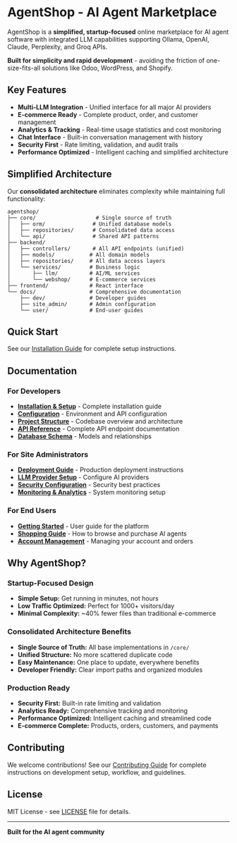 # AgentShop - AI Agent Marketplace

AgentShop is a **simplified, startup-focused** online marketplace for AI agent software with integrated LLM capabilities supporting Ollama, OpenAI, Claude, Perplexity, and Groq APIs.

**Built for simplicity and rapid development** - avoiding the friction of one-size-fits-all solutions like Odoo, WordPress, and Shopify.

## Key Features

- **Multi-LLM Integration** - Unified interface for all major AI providers
- **E-commerce Ready** - Complete product, order, and customer management  
- **Analytics & Tracking** - Real-time usage statistics and cost monitoring
- **Chat Interface** - Built-in conversation management with history
- **Security First** - Rate limiting, validation, and audit trails
- **Performance Optimized** - Intelligent caching and simplified architecture

## Simplified Architecture

Our **consolidated architecture** eliminates complexity while maintaining full functionality:

```
agentshop/
├── core/                   # Single source of truth
│   ├── orm/               # Unified database models
│   ├── repositories/      # Consolidated data access
│   └── api/               # Shared API patterns
├── backend/
│   ├── controllers/       # All API endpoints (unified)
│   ├── models/           # All domain models
│   ├── repositories/     # All data access layers
│   └── services/         # Business logic
│       ├── llm/          # AI/ML services
│       └── webshop/      # E-commerce services
├── frontend/             # React interface
└── docs/                 # Comprehensive documentation
    ├── dev/              # Developer guides
    ├── site_admin/       # Admin configuration
    └── user/             # End-user guides
```

## Quick Start

See our [Installation Guide](docs/site_admin/installation.md) for complete setup instructions.

## Documentation

### For Developers
- [**Installation & Setup**](docs/site_admin/installation.md) - Complete installation guide
- [**Configuration**](docs/site_admin/configuration.md) - Environment and API configuration
- [**Project Structure**](docs/dev/PROJECT_STRUCTURE.md) - Codebase overview and architecture
- [**API Reference**](docs/dev/api-reference.md) - Complete API endpoint documentation
- [**Database Schema**](docs/dev/database-schema.md) - Models and relationships

### For Site Administrators  
- [**Deployment Guide**](docs/site_admin/deployment.md) - Production deployment instructions
- [**LLM Provider Setup**](docs/site_admin/llm-providers.md) - Configure AI providers
- [**Security Configuration**](docs/site_admin/security.md) - Security best practices
- [**Monitoring & Analytics**](docs/site_admin/monitoring.md) - System monitoring setup

### For End Users
- [**Getting Started**](docs/user/getting-started.md) - User guide for the platform
- [**Shopping Guide**](docs/user/shopping.md) - How to browse and purchase AI agents
- [**Account Management**](docs/user/account.md) - Managing your account and orders

## Why AgentShop?

### **Startup-Focused Design**
- **Simple Setup:** Get running in minutes, not hours
- **Low Traffic Optimized:** Perfect for 1000+ visitors/day
- **Minimal Complexity:** ~40% fewer files than traditional e-commerce

### **Consolidated Architecture Benefits**
- **Single Source of Truth:** All base implementations in `/core/`
- **Unified Structure:** No more scattered duplicate code
- **Easy Maintenance:** One place to update, everywhere benefits
- **Developer Friendly:** Clear import paths and organized modules

### **Production Ready**
- **Security First:** Built-in rate limiting and validation
- **Analytics Ready:** Comprehensive tracking and monitoring
- **Performance Optimized:** Intelligent caching and streamlined code
- **E-commerce Complete:** Products, orders, customers, and payments

## Contributing

We welcome contributions! See our [Contributing Guide](docs/dev/contributing.md) for complete instructions on development setup, workflow, and guidelines.

## License

MIT License - see [LICENSE](LICENSE) file for details.

---

**Built for the AI agent community**
